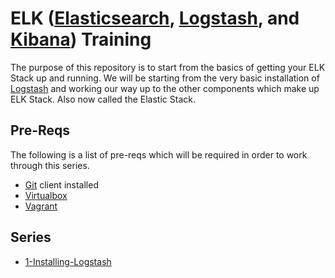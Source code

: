 ELK ([Elasticsearch], [Logstash], and [Kibana]) Training
==================================================

The purpose of this repository is to start from the basics of getting your
ELK Stack up and running. We will be starting from the very basic installation
of [Logstash] and working our way up to the other components which make up ELK
Stack. Also now called the Elastic Stack.


Pre-Reqs
--------
The following is a list of pre-reqs which will be required in order to work
through this series.

* [Git] client installed
* [Virtualbox]
* [Vagrant]

Series
------
* [1-Installing-Logstash](1-Installing-Logstash/README.md)


[Elasticsearch]: <https://www.elastic.co/products/elasticsearch>
[Git]: <https://git-scm.com/>
[Kibana]: <https://www.elastic.co/products/kibana>
[Logstash]: <https://www.elastic.co/products/logstash>
[Vagrant]: <https://www.vagrantup.com/>
[Virtualbox]: <https://www.virtualbox.org/wiki/Downloads>
